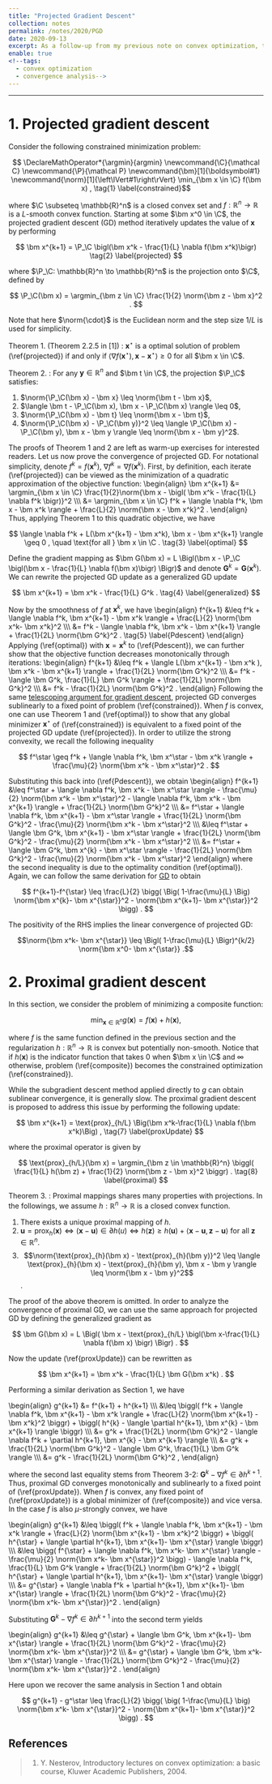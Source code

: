 ```yaml
---
title: "Projected Gradient Descent"
collection: notes
permalink: /notes/2020/PGD
date: 2020-09-13
excerpt: As a follow-up from my previous note on convex optimization, this note studies the so-called projected gradient descent method and its sibling, proximal gradient descent. Using the fundamental inequalities from convex analysis, we shall show that both of the methods enjoy similar convergence properties to gradient descent for unconstrained optimization.
enable: true
<!--tags:
  - convex optimization
  - convergence analysis-->
---
```



---
# 1. Projected gradient descent
Consider the following constrained minimization problem:

$$ \DeclareMathOperator*{\argmin}{argmin} \newcommand{\C}{\mathcal C} \newcommand{\P}{\mathcal P} \newcommand{\bm}[1]{\boldsymbol#1} \newcommand{\norm}[1]{\left\lVert#1\right\rVert} \min_{\bm x \in \C} f(\bm x) , \tag{1} \label{constrained}$$

where $\C \subseteq \mathbb{R}^n$ is a closed convex set and $f: \mathbb{R}^n \to \mathbb{R}$ is a $L$-smooth convex function. Starting at some $\bm x^0 \in \C$, the projected gradient descent (GD) method iteratively updates the value of $\bm x$ by performing

$$ \bm x^{k+1} = \P_\C \bigl(\bm x^k - \frac{1}{L} \nabla f(\bm x^k)\bigr) \tag{2} \label{projected} $$

where $\P_\C: \mathbb{R}^n \to \mathbb{R}^n$ is the projection onto $\C$, defined by

$$ \P_\C(\bm x) = \argmin_{\bm z \in \C} \frac{1}{2} \norm{\bm z - \bm x}^2 . $$

Note that here $\norm{\cdot}$ is the Euclidean norm and the step size $1/L$ is used for simplicity. 

Theorem 1. (Theorem 2.2.5 in [1])
: $\bm x^\star$ is a optimal solution of problem (\ref{projected}) if and only if $\langle \nabla f(\bm x^\star) , \bm x - \bm x^\star \rangle \geq 0$ for all $\bm x \in \C$.

Theorem 2.
: For any $\bm y \in \mathbb{R}^n$ and $\bm t \in \C$, the projection $\P_\C$ satisfies:
1. $\norm{\P_\C(\bm x) - \bm x} \leq \norm{\bm t - \bm x}$,
2. $\langle \bm t - \P_\C(\bm x), \bm x - \P_\C(\bm x) \rangle \leq 0$,
3. $\norm{\P_\C(\bm x) - \bm t} \leq \norm{\bm x - \bm t}$,
4. $\norm{\P_\C(\bm x) - \P_\C(\bm y)}^2 \leq \langle \P_\C(\bm x) - \P_\C(\bm y), \bm x - \bm y \rangle \leq \norm{\bm x - \bm y}^2$.

The proofs of Theorem 1 and 2 are left as warm-up exercises for interested readers. Let us now prove the convergence of projected GD. For notational simplicity, denote $f^k=f(\bm x^k)$, $\nabla f^k=\nabla f(\bm x^k)$. First, by definition, each iterate (\ref{projected}) can be viewed as the minimization of a quadratic approximation of the objective function:
\begin{align} \bm x^{k+1} &= \argmin_{\bm x \in \C} \frac{1}{2}\norm{\bm x - \bigl( \bm x^k - \frac{1}{L} \nabla f^k \bigr)}^2 \\\\\\ 
&= \argmin_{\bm x \in \C} f^k + \langle \nabla f^k, \bm x - \bm x^k \rangle + \frac{L}{2} \norm{\bm x - \bm x^k}^2 .
\end{align}
Thus, applying Theorem 1 to this quadratic objective, we have

$$ \langle \nabla f^k + L(\bm x^{k+1} - \bm x^k), \bm x - \bm x^{k+1} \rangle \geq 0 , \quad \text{for all } \bm x \in \C . \tag{3} \label{optimal} $$ 

Define the gradient mapping as $\bm G(\bm x) = L \Bigl(\bm x - \P_\C \bigl(\bm x - \frac{1}{L} \nabla f(\bm x)\bigr) \Bigr)$ and denote $\bm G^k=\bm G(\bm x^k)$. We can rewrite the projected GD update as a generalized GD update

$$ \bm x^{k+1} = \bm x^k - \frac{1}{L} G^k . \tag{4} \label{generalized} $$

Now by the smoothness of $f$ at $\bm x^k$, we have
\begin{align} f^{k+1} &\leq f^k + \langle \nabla f^k, \bm x^{k+1} - \bm x^k \rangle  + \frac{L}{2} \norm{\bm x^k- \bm x^k}^2 \\\\\\
&= f^k - \langle \nabla f^k, \bm x^k - \bm x^{k+1} \rangle  + \frac{1}{2L} \norm{\bm G^k}^2 . \tag{5} \label{Pdescent} \end{align}
Applying (\ref{optimal}) with $\bm x = \bm x^k$ to (\ref{Pdescent}), we can further show that the objective function decreases monotonically through iterations:
\begin{align} f^{k+1} &\leq f^k + \langle L(\bm x^{k+1} - \bm x^k ), \bm x^k - \bm x^{k+1} \rangle + \frac{1}{2L} \norm{\bm G^k}^2 \\\\\\
&= f^k - \langle \bm G^k, \frac{1}{L} \bm G^k \rangle + \frac{1}{2L} \norm{\bm G^k}^2 \\\\\\
&= f^k - \frac{1}{2L} \norm{\bm G^k}^2 .
\end{align}
Following the same [telescoping argument for gradient descent](https://trungvietvu.github.io/notes/2017/ConvexOptimization), projected GD converges sublinearly to a fixed point of problem (\ref{constrained}). When $f$ is convex, one can use Theorem 1 and (\ref{optimal}) to show that any global minimizer $\bm x^\star$ of (\ref{constrained}) is equivalent to a fixed point of the projected GD update (\ref{projected}). In order to utilize the strong convexity, we recall the following inequality

$$ f^\star \geq f^k + \langle \nabla f^k, \bm x^\star - \bm x^k \rangle + \frac{\mu}{2} \norm{\bm x^k - \bm x^\star}^2 . $$

Substituting this back into (\ref{Pdescent}), we obtain
\begin{align}
f^{k+1} &\leq f^\star + \langle \nabla f^k, \bm x^k - \bm x^\star \rangle - \frac{\mu}{2} \norm{\bm x^k - \bm x^\star}^2 - \langle \nabla f^k, \bm x^k - \bm x^{k+1} \rangle + \frac{1}{2L} \norm{\bm G^k}^2 \\\\\\
&= f^\star + \langle \nabla f^k, \bm x^{k+1} - \bm x^\star \rangle + \frac{1}{2L} \norm{\bm G^k}^2 - \frac{\mu}{2} \norm{\bm x^k - \bm x^\star}^2 \\\\\\
&\leq f^\star + \langle \bm G^k, \bm x^{k+1} - \bm x^\star \rangle + \frac{1}{2L} \norm{\bm G^k}^2 - \frac{\mu}{2} \norm{\bm x^k - \bm x^\star}^2 \\\\\\
&= f^\star + \langle \bm G^k, \bm x^{k} - \bm x^\star \rangle - \frac{1}{2L} \norm{\bm G^k}^2 - \frac{\mu}{2} \norm{\bm x^k - \bm x^\star}^2
\end{align}
where the second inequality is due to the optimality condition (\ref{optimal}). Again, we can follow the same derivation for [GD](https://trungvietvu.github.io/notes/2017/ConvexOptimization) to obtain

$$ f^{k+1}-f^{\star} \leq \frac{L}{2} \bigg( \Big( 1-\frac{\mu}{L} \Big) \norm{\bm x^{k}- \bm x^{\star}}^2 - \norm{\bm x^{k+1}- \bm x^{\star}}^2 \bigg) . $$

The positivity of the RHS implies the linear convergence of projected GD:

$$\norm{\bm x^k- \bm x^{\star}} \leq \Bigl( 1-\frac{\mu}{L} \Bigr)^{k/2} \norm{\bm x^0- \bm x^{\star}} .$$


# 2. Proximal gradient descent
In this section, we consider the problem of minimizing a composite function:

$$\min_{\bm x \in \mathbb{R}^n} g(\bm x) = f(\bm x) + h(\bm x) , \tag{6} \label{composite} $$

where $f$ is the same function defined in the previous section and the regularization $h: \mathbb{R}^n \to \mathbb{R}$ is convex but potentially non-smooth. Notice that if $h(\bm x)$ is the indicator function that takes $0$ when $\bm x \in \C$ and $\infty$ otherwise, problem (\ref{composite}) becomes the constrained optimization (\ref{constrained}). 

While the subgradient descent method applied directly to $g$ can obtain sublinear convergence, it is generally slow. The proximal gradient descent is proposed to address this issue by performing the following update:

$$ \bm x^{k+1} = \text{prox}_{h/L} \Big(\bm x^k-\frac{1}{L} \nabla f(\bm x^k)\Big) , \tag{7} \label{proxUpdate} $$ 

where the proximal operator is given by

$$ \text{prox}_{h/L}(\bm x) = \argmin_{\bm z \in \mathbb{R}^n} \biggl( \frac{1}{L} h(\bm z) + \frac{1}{2} \norm{\bm z - \bm x}^2 \biggr) . \tag{8} \label{proximal} $$

Theorem 3.
: Proximal mappings shares many properties with projections. In the followings, we assume $h: \mathbb{R}^n \to \mathbb{R}$ is a closed convex function.
1. There exists a unique proximal mapping of $h$.
2. $\bm u = \text{prox}_{h}(\bm x) \Leftrightarrow (\bm x - \bm u) \in \partial h(u) \Leftrightarrow h(\bm z) \geq h(\bm u) + \langle \bm x - \bm u, \bm z-\bm u \rangle$ for all $\bm z \in \mathbb{R}^n$.
3. $$\norm{\text{prox}_{h}(\bm x) - \text{prox}_{h}(\bm y)}^2 \leq \langle \text{prox}_{h}(\bm x) - \text{prox}_{h}(\bm y), \bm x - \bm y \rangle \leq \norm{\bm x - \bm y}^2$$.

The proof of the above theorem is omitted. In order to analyze the convergence of proximal GD, we can use the same approach for projected GD by defining the generalized gradient as

$$ \bm G(\bm x) = L \Bigl( \bm x - \text{prox}_{h/L} \bigl(\bm x-\frac{1}{L} \nabla f(\bm x) \bigr) \Bigr) . $$

Now the update (\ref{proxUpdate}) can be rewritten as

$$ \bm x^{k+1} = \bm x^k - \frac{1}{L} \bm G(\bm x^k) . $$

Performing a similar derivation as Section 1, we have

\begin{align}
g^{k+1} &= f^{k+1} + h^{k+1} \\\\\\
&\leq \biggl( f^k + \langle \nabla f^k, \bm x^{k+1} - \bm x^k \rangle + \frac{L}{2} \norm{\bm x^{k+1} - \bm x^k}^2 \biggr) + \biggl( h^{k} - \langle \partial h^{k+1}, \bm x^{k} - \bm x^{k+1} \rangle \biggr) \\\\\\
&= g^k + \frac{1}{2L} \norm{\bm G^k}^2 - \langle \nabla f^k + \partial h^{k+1}, \bm x^{k} - \bm x^{k+1} \rangle \\\\\\
&= g^k + \frac{1}{2L} \norm{\bm G^k}^2 - \langle \bm G^k, \frac{1}{L} \bm G^k \rangle \\\\\\
&= g^k - \frac{1}{2L} \norm{\bm G^k}^2 ,
\end{align}

where the second last equality stems from Theorem 3-2: $\bm G^k-\nabla f^k \in \partial h^{k+1}$. Thus, proximal GD converges monotonically and sublinearly to a fixed point of (\ref{proxUpdate}). When $f$ is convex, any fixed point of (\ref{proxUpdate}) is a global minimizer of (\ref{composite}) and vice versa. In the case $f$ is also $\mu$-strongly convex, we have

\begin{align}
g^{k+1} &\leq \biggl( f^k + \langle \nabla f^k, \bm x^{k+1} - \bm x^k \rangle + \frac{L}{2} \norm{\bm x^{k+1} - \bm x^k}^2 \biggr) + \biggl( h^{\star} + \langle \partial h^{k+1}, \bm x^{k+1}- \bm x^{\star} \rangle \biggr) \\\\\\
&\leq \bigg( f^{\star} + \langle \nabla f^k, \bm x^k- \bm x^{\star} \rangle - \frac{\mu}{2} \norm{\bm x^k- \bm x^{\star}}^2 \bigg) - \langle \nabla f^k, \frac{1}{L} \bm G^k \rangle + \frac{1}{2L} \norm{\bm G^k}^2 + \biggl( h^{\star} + \langle \partial h^{k+1}, \bm x^{k+1}- \bm x^{\star} \rangle \biggr) \\\\\\
&= g^{\star} + \langle \nabla f^k + \partial h^{k+1}, \bm x^{k+1}- \bm x^{\star} \rangle + \frac{1}{2L} \norm{\bm G^k}^2 - \frac{\mu}{2} \norm{\bm x^k- \bm x^{\star}}^2 .
\end{align}

Substituting $\bm G^k-\nabla f^k \in \partial h^{k+1}$ into the second term yields

\begin{align}
g^{k+1} &\leq g^{\star} + \langle \bm G^k, \bm x^{k+1}- \bm x^{\star} \rangle + \frac{1}{2L} \norm{\bm G^k}^2 - \frac{\mu}{2} \norm{\bm x^k- \bm x^{\star}}^2 \\\\\\
&= g^{\star} + \langle \bm G^k, \bm x^k- \bm x^{\star} \rangle - \frac{1}{2L} \norm{\bm G^k}^2 - \frac{\mu}{2} \norm{\bm x^k- \bm x^{\star}}^2 .
\end{align}

Here upon we recover the same analysis in Section 1 and obtain

$$ g^{k+1} - g^\star \leq \frac{L}{2} \bigg( \big( 1-\frac{\mu}{L} \big) \norm{\bm x^k- \bm x^{\star}}^2 - \norm{\bm x^{k+1}- \bm x^{\star}}^2 \bigg) . $$


## References
> 1. Y. Nesterov, Introductory lectures on convex optimization: a basic course, Kluwer Academic Publishers, 2004.

